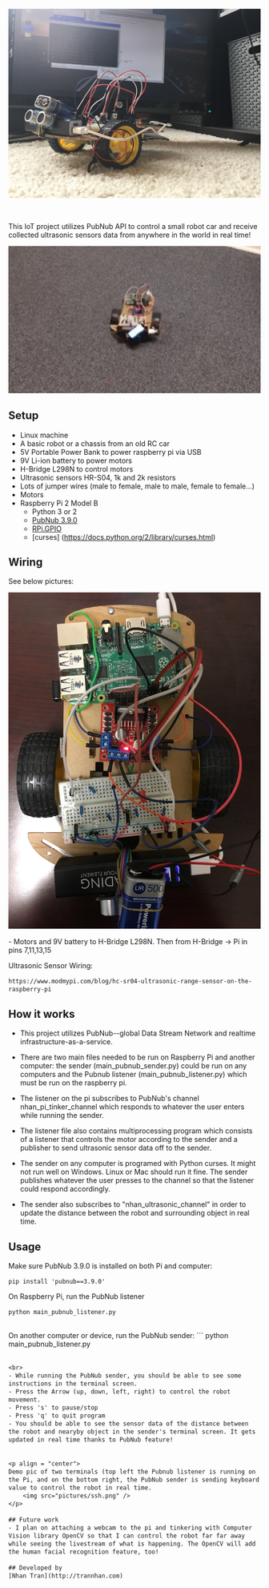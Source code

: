<p align = "center">
    <img src="pictures/robo_pic.jpg" />
</p>

<br>

This IoT project utilizes PubNub API to control a small robot car and receive collected ultrasonic sensors data from anywhere in the world in real time!

<p aligh = "center">
    <img src="pictures/pubnub_robot.gif" />
</p>

## Setup
* Linux machine
* A basic robot or a chassis from an old RC car
* 5V Portable Power Bank to power raspberry pi via USB
* 9V Li-ion battery to power motors
* H-Bridge L298N to control motors
* Ultrasonic sensors HR-S04, 1k and 2k resistors
* Lots of jumper wires (male to female, male to male, female to female...)
* Motors
* Raspberry Pi 2 Model B
    * Python 3 or 2
    * [PubNub 3.9.0](https://www.pubnub.com/docs/python/pubnub-python-sdk)
    * [RPi.GPIO](https://pypi.python.org/pypi/RPi.GPIO)
    * [curses] (https://docs.python.org/2/library/curses.html)

## Wiring

See below pictures:

<p align = "center"><img src="pictures/wiring.jpg" /></p>
- Motors and 9V battery to H-Bridge L298N. Then from H-Bridge -> Pi in pins 7,11,13,15

Ultrasonic Sensor Wiring:
```
https://www.modmypi.com/blog/hc-sr04-ultrasonic-range-sensor-on-the-raspberry-pi
```

## How it works
- This project utilizes PubNub--global Data Stream Network and realtime infrastructure-as-a-service.

- There are two main files needed to be run on Raspberry Pi and another computer: the sender (main_pubnub_sender.py) could be run on any computers and the Pubnub listener (main_pubnub_listener.py) which must be run on the raspberry pi.
- The listener on the pi subscribes to PubNub's channel nhan_pi_tinker_channel which responds to whatever the user enters while running the sender.
- The listener file also contains multiprocessing program which consists of a listener that controls the motor according to the sender and a publisher to send ultrasonic sensor data off to the sender.

- The sender on any computer is programed with Python curses. It might not run well on Windows. Linux or Mac should run it fine. The sender publishes whatever the user presses to the channel so that the listener could respond accordingly.
- The sender also subscribes to "nhan_ultrasonic_channel" in order to update the distance between the robot and surrounding object in real time.


## Usage

Make sure PubNub 3.9.0 is installed on both Pi and computer:
```
pip install 'pubnub==3.9.0'
```

On Raspberry Pi, run the PubNub listener
```
python main_pubnub_listener.py
```
<br>
On another computer or device, run the PubNub sender:
```
python main_pubnub_listener.py

```

<br>
- While running the PubNub sender, you should be able to see some instructions in the terminal screen. 
- Press the Arrow (up, down, left, right) to control the robot movement. 
- Press 's' to pause/stop
- Press 'q' to quit program
- You should be able to see the sensor data of the distance between the robot and nearyby object in the sender's terminal screen. It gets updated in real time thanks to PubNub feature!


<p align = "center">
Demo pic of two terminals (top left the Pubnub listener is running on the Pi, and on the bottom right, the PubNub sender is sending keyboard value to control the robot in real time.
    <img src="pictures/ssh.png" />
</p>

## Future work
- I plan on attaching a webcam to the pi and tinkering with Computer Vision library OpenCV so that I can control the robot far far away while seeing the livestream of what is happening. The OpenCV will add the human facial recognition feature, too!

## Developed by 
[Nhan Tran](http://trannhan.com)
